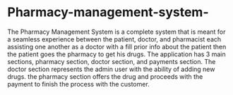 # Pharmacy-management-system-
The Pharmacy Management System is a complete system that is meant for a seamless experience between the patient, doctor, and pharmacist each assisting one another as a doctor with a fill prior info about the patient then the patient goes the pharmacy to get his drugs. The application has 3 main sections, pharmacy section, doctor section, and payments section. The doctor section represents the admin user with the ability of adding new drugs. the pharmacy section offers the drug and proceeds with the payment to finish the process with the customer.
